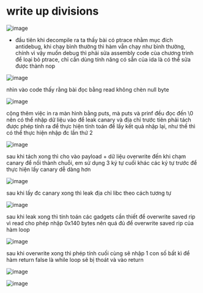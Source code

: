 # write up divisions


![image](https://github.com/antkss/training_task/assets/88892713/bec0bda0-4f31-4154-ace9-16a50abca5a4)
- đầu tiên khi decompile ra ta thấy bài có ptrace nhằm mục đích antidebug, khi chạy bình thường thì hàm vẫn chạy như bình thường, chính vì vậy muốn debug thì phải sửa assembly code cùa chương trình để loại bỏ ptrace, chỉ cần dùng tính năng có sẵn của ida là có thể sửa được thành nop

![image](https://github.com/antkss/training_task/assets/88892713/1c1f96f4-2317-4421-80d9-8690280a5af5)

nhìn vào code thấy rằng bài đọc bằng read không chèn null byte

![image](https://github.com/antkss/training_task/assets/88892713/337af3a1-d8fe-4916-b80d-5eedf3220d32)

cộng thêm việc in ra màn hình bằng puts, mà puts và prinf đều đọc đến \0 nên 
có thể nhập dữ liệu vào để leak canary và địa chỉ 
trước tiên phải tách được phép tính ra để thực hiện tính toán để lấy kết quả nhập lại, như thế thì có thể thực hiện nhập đc lần thứ 2 


![image](https://github.com/antkss/training_task/assets/88892713/fb49f1a8-4343-4ef2-946d-aa992f3646a3)


sau khi tách xong thì cho vào payload + dữ liệu overwrite đến khi chạm canary
để nối thành chuỗi, em sử dụng 3 ký tự cuối khác các ký tự trước để thực hiện lấy canary dễ dàng hơn 

![image](https://github.com/antkss/training_task/assets/88892713/5d10fc4f-c66a-43ae-9e97-a304acd9be67)


sau khi lấy đc canary xong thì leak địa chỉ libc theo cách tương tự

![image](https://github.com/antkss/training_task/assets/88892713/847a9ad6-4535-49af-81fe-bb360385dac7)


sau khi leak xong thì tính toán các gadgets cần thiết để overwrite saved rip
vì read cho phép nhập 0x140 bytes nên quá đủ để overwrite saved rip của hàm loop 

![image](https://github.com/antkss/training_task/assets/88892713/9a2fde16-491f-4579-b8bf-9246a5afc388)

sau khi overwrite xong thì phép tính cuối cùng sẽ nhập 1 con số bất kì để hàm return false là while loop sẽ bị thoát và vào return 

![image](https://github.com/antkss/training_task/assets/88892713/9d39c56f-a963-474d-8d99-166275fd8e2e)



![image](https://github.com/antkss/training_task/assets/88892713/2f5184af-b249-47be-9b69-0e0377541f59)

